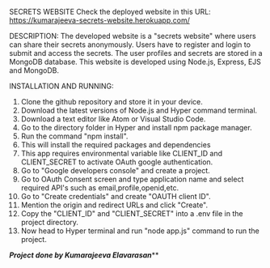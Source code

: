 SECRETS WEBSITE
Check the deployed website in this URL: https://kumarajeeva-secrets-website.herokuapp.com/

DESCRIPTION:
The developed website is a "secrets website" where users can share their secrets anonymously. Users have to register and login to submit and access the secrets. The user profiles and secrets are stored in a MongoDB database. This website is developed using Node.js, Express, EJS and MongoDB.

INSTALLATION AND RUNNING:
1) Clone the github repository and store it in your device.
2) Download the latest versions of Node.js and Hyper command terminal.
3) Download a text editor like Atom or Visual Studio Code.
4) Go to the directory folder in Hyper and install npm package manager.
5) Run the command "npm install".
6) This will install the required packages and dependencies
7) This app requires environmental variable like CLIENT_ID and CLIENT_SECRET to activate OAuth google authentication.
8) Go to "Google developers console" and create a project.
9) Go to OAuth Consent screen and type application name and select required API's such as email,profile,openid,etc.
10) Go to "Create credentials" and create "OAUTH client ID".
11) Mention the origin and redirect URLs and click "Create".
12) Copy the "CLIENT_ID" and "CLIENT_SECRET" into a .env file in the project directory.
13) Now head to Hyper terminal and run "node app.js" command to run the project.

*************************Project done by Kumarajeeva Elavarasan***************************
